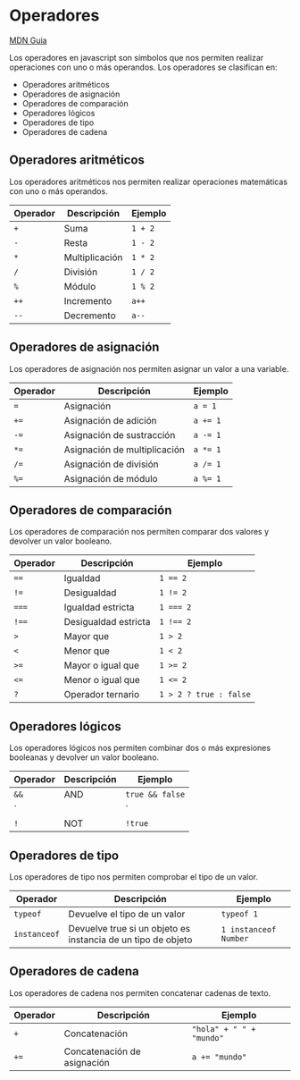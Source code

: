 # Operadores

[MDN Guia](https://developer.mozilla.org/es/docs/Web/JavaScript/Guide/Expressions_and_Operators)

Los operadores en javascript son símbolos que nos permiten realizar operaciones con uno o más operandos. Los operadores se clasifican en:

- Operadores aritméticos
- Operadores de asignación
- Operadores de comparación
- Operadores lógicos
- Operadores de tipo
- Operadores de cadena

## Operadores aritméticos

Los operadores aritméticos nos permiten realizar operaciones matemáticas con uno o más operandos.

| Operador | Descripción | Ejemplo |
| --- | --- | --- |
| `+` | Suma | `1 + 2` |
| `-` | Resta | `1 - 2` |
| `*` | Multiplicación | `1 * 2` |
| `/` | División | `1 / 2` |
| `%` | Módulo | `1 % 2` |
| `++` | Incremento | `a++` |
| `--` | Decremento | `a--` |

## Operadores de asignación

Los operadores de asignación nos permiten asignar un valor a una variable.

| Operador | Descripción | Ejemplo |
| --- | --- | --- |
| `=` | Asignación | `a = 1` |
| `+=` | Asignación de adición | `a += 1` |
| `-=` | Asignación de sustracción | `a -= 1` |
| `*=` | Asignación de multiplicación | `a *= 1` |
| `/=` | Asignación de división | `a /= 1` |
| `%=` | Asignación de módulo | `a %= 1` |

## Operadores de comparación

Los operadores de comparación nos permiten comparar dos valores y devolver un valor booleano.

| Operador | Descripción | Ejemplo |
| --- | --- | --- |
| `==` | Igualdad | `1 == 2` |
| `!=` | Desigualdad | `1 != 2` |
| `===` | Igualdad estricta | `1 === 2` |
| `!==` | Desigualdad estricta | `1 !== 2` |
| `>` | Mayor que | `1 > 2` |
| `<` | Menor que | `1 < 2` |
| `>=` | Mayor o igual que | `1 >= 2` |
| `<=` | Menor o igual que | `1 <= 2` |
| `?` | Operador ternario | `1 > 2 ? true : false` |

## Operadores lógicos

Los operadores lógicos nos permiten combinar dos o más expresiones booleanas y devolver un valor booleano.

| Operador | Descripción | Ejemplo |
| --- | --- | --- |
| `&&` | AND | `true && false` |
| `||` | OR | `true || false` |
| `!` | NOT | `!true` |

## Operadores de tipo

Los operadores de tipo nos permiten comprobar el tipo de un valor.

| Operador | Descripción | Ejemplo |
| --- | --- | --- |
| `typeof` | Devuelve el tipo de un valor | `typeof 1` |
| `instanceof` | Devuelve true si un objeto es instancia de un tipo de objeto | `1 instanceof Number` |

## Operadores de cadena

Los operadores de cadena nos permiten concatenar cadenas de texto.

| Operador | Descripción | Ejemplo |
| --- | --- | --- |
| `+` | Concatenación | `"hola" + " " + "mundo"` |
| `+=` | Concatenación de asignación | `a += "mundo"` |

